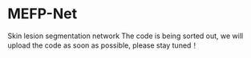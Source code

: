 # MEFP-Net
Skin lesion segmentation network
The code is being sorted out, we will upload the code as soon as possible, please stay tuned！
